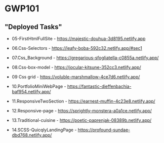 # GWP101

## "Deployed Tasks"

+ 05-FirstHtmlFullSite - https://majestic-douhua-3d8195.netlify.app

+ 06.Css-Selectors - https://leafy-boba-592c32.netlify.app/#sec1

+ 07.Css_Background - https://gregarious-sfogliatella-c0855a.netlify.app/

+ 08.Css-box-model - https://jocular-kitsune-352cc3.netlify.app/

+ 09 Css grid - https://voluble-marshmallow-4ce7d6.netlify.app/

+ 10.PortfolioMiniWebPage - https://fantastic-dieffenbachia-baf954.netlify.app/

+ 11.ResponsiveTwoSection - https://earnest-muffin-4c23e8.netlify.app/

+ 12.Responsive-page - https://sprightly-monstera-a0a1ce.netlify.app/

+ 13.Traditional-cuisine - https://poetic-paprenjak-08389b.netlify.app/

+ 14.SCSS-QuicqlyLandingPage - https://profound-sundae-dbd768.netlify.app/
